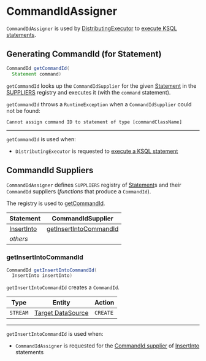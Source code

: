 # CommandIdAssigner

`CommandIdAssigner` is used by [DistributingExecutor](DistributingExecutor.md#commandIdAssigner) to [execute KSQL statements](DistributingExecutor.md#execute).

## <span id="getCommandId"> Generating CommandId (for Statement)

```java
CommandId getCommandId(
  Statement command)
```

`getCommandId` looks up the `CommandIdSupplier` for the given [Statement](../parser/Statement.md) in the [SUPPLIERS](#SUPPLIERS) registry and executes it (with the `command` statement).

`getCommandId` throws a `RuntimeException` when a `CommandIdSupplier` could not be found:

```text
Cannot assign command ID to statement of type [commandClassName]
```

---

`getCommandId` is used when:

* `DistributingExecutor` is requested to [execute a KSQL statement](DistributingExecutor.md#execute)

## <span id="SUPPLIERS"> CommandId Suppliers

`CommandIdAssigner` defines `SUPPLIERS` registry of [Statement](../parser/Statement.md)s and their `CommandId` suppliers (_functions_ that produce a `CommandId`).

The registry is used to [getCommandId](#getCommandId).

Statement | CommandIdSupplier
----------|------------------
 [InsertInto](../parser/InsertInto.md) | [getInsertIntoCommandId](#getInsertIntoCommandId)
 _others_ |

### <span id="getInsertIntoCommandId"> getInsertIntoCommandId

```java
CommandId getInsertIntoCommandId(
  InsertInto insertInto)
```

`getInsertIntoCommandId` creates a `CommandId`.

Type | Entity | Action
-----|--------|--------
 `STREAM` | [Target DataSource](../parser/InsertInto.md#getTarget) | `CREATE`

---

`getInsertIntoCommandId` is used when:

* `CommandIdAssigner` is requested for the [CommandId supplier](#SUPPLIERS) of [InsertInto](../parser/InsertInto.md) statements
